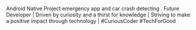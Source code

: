Android Native Project emergency app and car crash detecting . Future Developer | Driven by curiosity and a thirst for knowledge | Striving to make a positive impact through technology | #CuriousCoder #TechForGood
